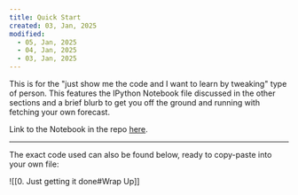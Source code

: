 ```yaml
---
title: Quick Start
created: 03, Jan, 2025
modified:
  - 05, Jan, 2025
  - 04, Jan, 2025
  - 03, Jan, 2025
---
```


This is for the "just show me the code and I want to learn by tweaking" type of person. This features the IPython Notebook file discussed in the other sections and a brief blurb to get you off the ground and running with fetching your own forecast.

Link to the Notebook in the repo [here](https://github.com/quantumrook/quantumrook.github.io/blob/main/source/content/Tutorials/Fetching%20your%20own%20Forecast%20(IPython)/Tutorial_Basic.ipynb).

---

The exact code used can also be found below, ready to copy-paste into your own file:

![[0. Just getting it done#Wrap Up]]